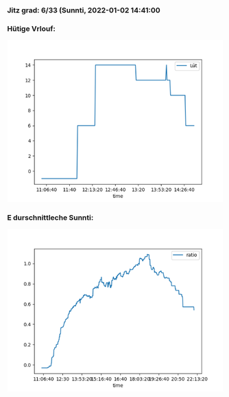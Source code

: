 ### Jitz grad: 6/33 (Sunnti, 2022-01-02 14:41:00

### Hütige Vrlouf:
![Graph](Today.png)

### E durschnittleche Sunnti:
![Graph](Sunnti.png)